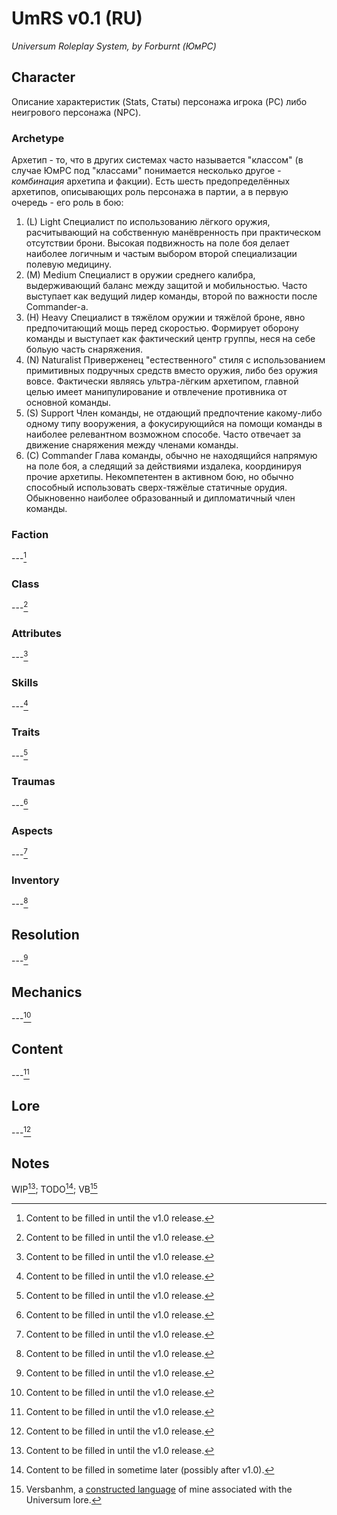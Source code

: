 # UmRS v0.1 (RU)
*Universum Roleplay System, by Forburnt*
*(ЮмРС)*

## Character
Описание характеристик (Stats, Статы) персонажа игрока (PC) либо неигрового персонажа (NPC).

### Archetype
Архетип - то, что в других системах часто называется "классом" (в случае ЮмРС под "классами" понимается несколько другое - *комбинация* архетипа и факции). Есть шесть предопределённых архетипов, описывающих роль персонажа в партии, а в первую очередь - его роль в бою:
1. (L) Light
    Специалист по использованию лёгкого оружия, расчитывающий на собственную манёвренность при практическом отсутствии брони. Высокая подвижность на поле боя делает наиболее логичным и частым выбором второй специализации полевую медицину.
2. (M) Medium
   Специалист в оружии среднего калибра, выдерживающий баланс между защитой и мобильностью. Часто выступает как ведущий лидер команды, второй по важности после Commander-а.
3. (H) Heavy
   Специалист в тяжёлом оружии и тяжёлой броне, явно предпочитающий мощь перед скоростью. Формирует оборону команды и выступает как фактический центр группы, неся на себе больую часть снаряжения.
4. (N) Naturalist
   Приверженец "естественного" стиля с использованием примитивных подручных средств вместо оружия, либо без оружия вовсе. Фактически являясь ультра-лёгким архетипом, главной целью имеет манипулирование и отвлечение противника от основной команды.
5. (S) Support
   Член команды, не отдающий предпочтение какому-либо одному типу вооружения, а фокусирующийся на помощи команды в наиболее релевантном возможном способе. Часто отвечает за движение снаряжения между членами команды.
6. (C) Commander
   Глава команды, обычно не находящийся напрямую на поле боя, а следящий за действиями издалека, координируя прочие архетипы. Некомпетентен в активном бою, но обычно способный использовать сверх-тяжёлые статичные орудия. Обыкновенно наиболее образованный и дипломатичный член команды.

### Faction
---[^wip]

### Class
---[^wip]

### Attributes
---[^wip]

### Skills
---[^wip]

### Traits
---[^wip]

### Traumas
---[^wip]

### Aspects
---[^wip]

### Inventory
---[^wip]


## Resolution
---[^wip]


## Mechanics
---[^wip]


## Content
---[^wip]


## Lore
---[^wip]


## Notes
WIP[^wip]; TODO[^todo]; VB[^vb]

[^wip]: Content to be filled in until the v1.0 release.
[^todo]: Content to be filled in sometime later (possibly after v1.0).
[^vb]: Versbanhm, a [constructed language](https://en.wikipedia.org/wiki/Constructed_language) of mine associated with the Universum lore.

